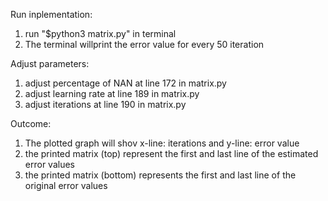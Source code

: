 
Run inplementation:
1. run "$python3 matrix.py" in terminal
2. The terminal willprint the error value for every 50 iteration

Adjust parameters:
1. adjust percentage of NAN at line 172 in matrix.py
2. adjust learning rate at line 189 in matrix.py
3. adjust iterations at line 190 in matrix.py

Outcome:
1. The plotted graph will shov x-line: iterations and y-line: error value 
2. the printed matrix (top) represent the first and last line of the estimated error values 
3. the printed matrix (bottom) represents the first and last line of the original error values